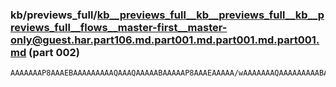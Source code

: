 ### kb/previews_full/kb__previews_full__kb__previews_full__kb__previews_full__flows__master-first__master-only@guest.har.part106.md.part001.md.part001.md.part001.md (part 002)

```md
AAAAAAAP8AAAEBAAAAAAAAAQAAAQAAAAABAAAAAP8AAAEAAAAA/wAAAAAAAQAAAAAAAAABAQAAAAAAAAEAAAAAAAAA/wH/AAEAAQD/AP8AAQEAAAAAAAAAAQAA/wAAAAEAAAAAAQAAAQAAAAABAAABAAA
```

```
